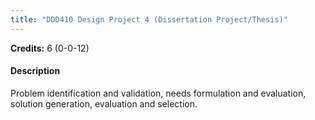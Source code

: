 ```yaml
---
title: "DDD410 Design Project 4 (Dissertation Project/Thesis)"
---
```

**Credits:** 6 (0-0-12)

#### Description
Problem identification and validation, needs formulation and evaluation, solution generation, evaluation and selection.